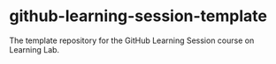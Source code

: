 # github-learning-session-template
The template repository for the GitHub Learning Session course on Learning Lab.
